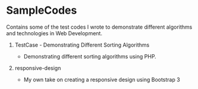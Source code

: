 # SampleCodes
Contains some of the test codes I wrote to demonstrate different algorithms and technologies in Web Development.

1. TestCase - Demonstrating Different Sorting Algorithms
   - Demonstrating different sorting algorithms using PHP.

2. responsive-design
   - My own take on creating a responsive design using Bootstrap 3
